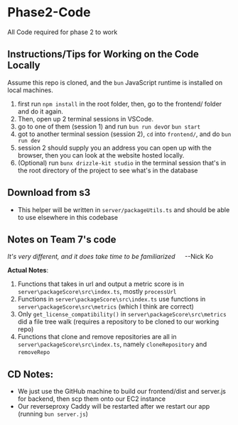 # Phase2-Code

All Code required for phase 2 to work

## Instructions/Tips for Working on the Code Locally

Assume this repo is cloned, and the `bun` JavaScript runtime is installed on local machines.

1. first run `npm install` in the root folder, then, go to the frontend/ folder and do it again.
2. Then, open up 2 terminal sessions in VSCode.
3. go to one of them (session 1) and run `bun run dev`or `bun start`
4. got to another terminal session (session 2), `cd` into `frontend/`, and do `bun run dev`
5. session 2 should supply you an address you can open up with the browser, then you can look at the website hosted locally.
6. (Optional) run `bunx drizzle-kit studio` in the terminal session that's in the root directory of the project to see what's in the database

## Download from s3

- This helper will be written in `server/packageUtils.ts` and should be able to use elsewhere in this codebase

## Notes on Team 7's code

_It's very different, and it does take time to be familiarized_ &emsp; --Nick Ko

**Actual Notes**:

1. Functions that takes in url and output a metric score is in `server\packageScore\src\index.ts`, mostly `processUrl`
2. Functions in `server\packageScore\src\index.ts` use functions in `server\packageScore\src\metrics` (which I think are correct)
3. Only `get_license_compatibility()` in `server\packageScore\src\metrics` did a file tree walk (requires a repository to be cloned to our working repo)
4. Functions that clone and remove repositories are all in `server\packageScore\src\index.ts`, namely `cloneRepository` and `removeRepo`

## CD Notes:

- We just use the GitHub machine to build our frontend/dist and server.js for backend, then scp them onto our EC2 instance
- Our reverseproxy Caddy will be restarted after we restart our app (running `bun server.js`)
